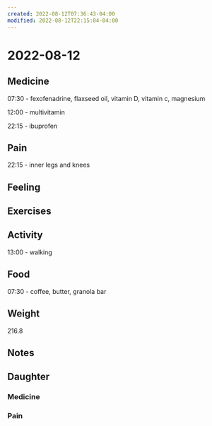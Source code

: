 ```yaml
---
created: 2022-08-12T07:36:43-04:00
modified: 2022-08-12T22:15:04-04:00
---
```


# 2022-08-12

## Medicine

07:30 - fexofenadrine, flaxseed oil, vitamin D, vitamin c, magnesium 

12:00 - multivitamin

22:15 - ibuprofen 

## Pain

22:15 - inner legs and knees


## Feeling


## Exercises


## Activity

13:00 - walking


## Food

07:30 - coffee, butter, granola bar 

## Weight

216.8

## Notes



## Daughter


### Medicine


### Pain
